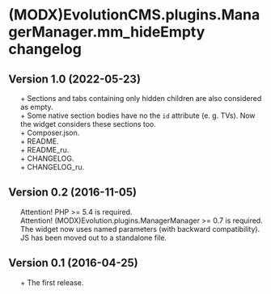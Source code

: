 # (MODX)EvolutionCMS.plugins.ManagerManager.mm_hideEmpty changelog


## Version 1.0 (2022-05-23)
* \+ Sections and tabs containing only hidden children are also considered as empty.
* \+ Some native section bodies have no the `id` attribute (e. g. TVs). Now the widget considers these sections too.
* \+ Composer.json.
* \+ README.
* \+ README_ru.
* \+ CHANGELOG.
* \+ CHANGELOG_ru.


## Version 0.2 (2016-11-05)
* Attention! PHP >= 5.4 is required.
* Attention! (MODX)Evolution.plugins.ManagerManager >= 0.7 is required.
* The widget now uses named parameters (with backward compatibility).
* JS has been moved out to a standalone file.


## Version 0.1 (2016-04-25)
* \+ The first release.


<link rel="stylesheet" type="text/css" href="https://DivanDesign.ru/assets/files/ddMarkdown.css" />
<style>ul{list-style:none;}</style>